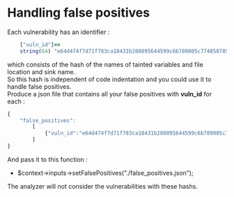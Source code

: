 # Handling false positives

Each vulnerability has an identifier :
```javascript
    ["vuln_id"]=>
    string(64) "e64d474f7d71f783ca18431b280095644599c6b789005c7748587891a0cd8a94"
```
which consists of the hash of the names of tainted variables and file location and sink name.  
So this hash is independent of code indentation and you could use it to handle false positives.  
Produce a json file that contains all your false positives with **vuln_id** for each :
```javascript
{
    "false_positives":
        [
            {"vuln_id":"e64d474f7d71f783ca18431b280095644599c6b789005c7748587891a0cd8a94"}
        ]
}
```

And pass it to this function :
- $context->inputs->setFalsePositives("./false_positives.json");

The analyzer will not consider the vulnerabilities with these hashs.

